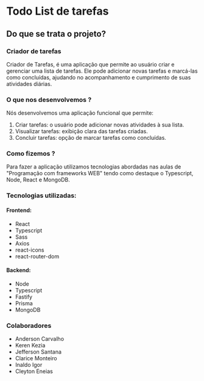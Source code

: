 # Todo List de tarefas

## Do que se trata o projeto?
### Criador de tarefas
Criador de Tarefas, é uma aplicação que permite ao usuário criar e gerenciar uma lista de tarefas. Ele pode adicionar novas tarefas e marcá-las como concluídas, ajudando no acompanhamento e cumprimento de suas atividades diárias.

### O que nos desenvolvemos ?
Nós desenvolvemos uma aplicação funcional que permite:
1. Criar tarefas: o usuário pode adicionar novas atividades à sua lista.
2. Visualizar tarefas: exibição clara das tarefas criadas.
3. Concluir tarefas: opção de marcar tarefas como concluídas.

### Como fizemos ?
Para fazer a aplicação utilizamos tecnologias abordadas nas aulas de "Programação com frameworks WEB" tendo como destaque o Typescript, Node, React e MongoDB.
### Tecnologias utilizadas:
#### Frontend:
* React
* Typescript
* Sass
* Axios
* react-icons
* react-router-dom
#### Backend:
* Node
* Typescript
* Fastify
* Prisma
* MongoDB

### Colaboradores 
* Anderson Carvalho
* Keren Kezia
* Jefferson Santana
* Clarice Monteiro
* Inaldo Igor
* Cleyton Eneias


